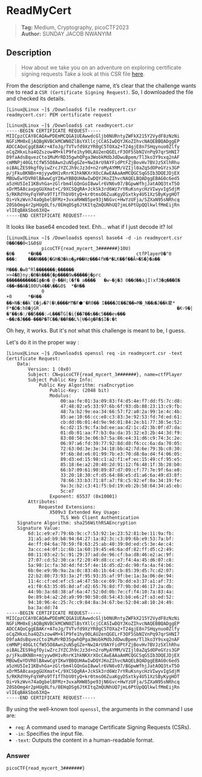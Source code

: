 
# ReadMyCert

> **Tag:** Medium, Cryptography, picoCTF2023  
> **Author:** SUNDAY JACOB NWANYIM

## Description


> How about we take you on an adventure on exploring certificate signing
> requests Take a look at this CSR file [here](https://artifacts.picoctf.net/c/422/readmycert.csr).

From the description and challenge name, it’s clear that the challenge wants me to read a `CSR (Certificate Signing Request)`.
So, I downloaded the file and checked its details.

    [Linux@Linux ~]$ /Downloads$ file readmycert.csr 
    readmycert.csr: PEM certificate request
    
    [Linux@Linux ~]$ /Downloads$ cat readmycert.csr 
    -----BEGIN CERTIFICATE REQUEST-----
    MIICpzCCAY8CAQAwPDEmMCQGA1UEAwwdcGljb0NURntyZWFkX215Y2VydF8zNzNi
    NGFiMH0xEjAQBgNVBCkMCWN0ZlBsYXllcjCCASIwDQYJKoZIhvcNAQEBBQADggEP
    ADCCAQoCggEBAKr+AToJg/TVTvfd9XzYR0gC5TOXa2+T24gjE8n7SHqynuo0Zlfy
    oCqZHkxLha4QZszow4M+klP9fe1hy90LAU2enQGELrF3OF5SbNIVnPq97qrSHNI7
    D9faAdsBqvezCto1MuMrRD35gwhQPga3WobkMdbJdDwuBpem/Tl3ko3Y9sxq2nAF
    cmMNPj40GLtCfW55O8Awn2uN5gGZe+Nw2ArU9AYFidPtFZjBovHv7BVJz5XlhRhu
    oiBALZES9kgfOyiwZrcJYZCJh9cJz3d+n2roMyAYMM/VZIjl0aZqSdOPeGYzs3GP
    p/jFku8KNBn+mjyyw0H1vRnrK1hkNKXrXOcCAwEAAaAmMCQGCSqGSIb3DQEJDjEX
    MBUwEwYDVR0lBAwwCgYIKwYBBQUHAwIwDQYJKoZIhvcNAQELBQADggEBAG0c6ed5
    a5zHU5IeI1KBvhGa+zGlrbm4lGQnGoI8wwlr6VN6v07/BGpwWfhjJatAOQ3txT5O
    xDrM5A8caxpgGUXmat+C/9XCSQgRA+JckSk3rd6Wz7rYRuKsnycHzVIwyvIgSdjM
    5/RKRdYHyFqYHPo9Tf1fThbV0tyQ+kr0tmsO6ZuaKgyDSxtky4U51XzSByKygHOT
    Oi+VkzWvn74aOgbelBFMz+3vxaRHW85pe93jN6Gvc+HwYzUFja/SZXaN95sNRhcq
    20SbOmg4r2pHUg0Lfs/0EHqDSg6JtKItqZmQUNhUQ7jmL6PtUpQQlkwlfMmEijRn
    vlIEqBAkSbo63XQ=
    -----END CERTIFICATE REQUEST-----

It looks like base64 encoded text. Ehh… what if I just decode it? lol

    [Linux@Linux ~]$ /Downloads$ openssl base64 -d -in readmycert.csr 
    0��0��0<1&0$U
                 picoCTF{read_mycert_3#######}10U)
    �0�     *�H��                                 	ctfPlayer0�"0
    ���:	���N���|�GH�3�ko�ۈ#��Hz���4fW�*�LK��f��Ã>�S�}�a��
                                                             M���.�w8^Rl�������;������
    >>4�B}ny;�0�k���{�p����9w�����j�prc
    �����������Iϕ�n� @-��H;(�f�	a����	�w~�j�3 0��d��ѦjIӏxf3�q���Œ�
    4��<��A�100U%4��\��&0$	*�H��
                 0
    +0      *�H��
    ��>N�:��k`E�j߂����\�)7�ޖϺ�F⬟'�R0�� I����JE��Z��=M�_N��ܐ�J��k雚*
    F*�D�:h8�jGR                                                   �K˅9�|�"��s�:/��5���:ޔL���ŤG[�i{��7��s��c5���ev���
    ~��z�J���-���P�TC��/��R��L%|Ʉ�4g�R�$I�:�t

Oh hey, it works. But it's not what this challenge is meant to be, I guess.


Let's do it in the proper way :

    [Linux@Linux ~]$ /Downloads$ openssl req -in readmycert.csr -text
    Certificate Request:
        Data:
            Version: 1 (0x0)
            Subject: CN=picoCTF{read_mycert_3#######}, name=ctfPlayer
            Subject Public Key Info:
                Public Key Algorithm: rsaEncryption
                    Public-Key: (2048 bit)
                    Modulus:
                        00:aa:fe:01:3a:09:83:f4:d5:4e:f7:dd:f5:7c:d8:
                        47:48:02:e5:33:97:6b:6f:93:db:88:23:13:c9:fb:
                        48:7a:b2:9e:ea:34:66:57:f2:a0:2a:99:1e:4c:4b:
                        85:ae:10:66:cc:e8:c3:83:3e:92:53:fd:7d:ed:61:
                        cb:dd:0b:01:4d:9e:9d:01:84:2e:b1:77:38:5e:52:
                        6c:d2:15:9c:fa:bd:ee:aa:d2:1c:d2:3b:0f:d7:da:
                        01:db:01:aa:f7:b3:0a:da:35:32:e3:2b:44:3d:f9:
                        83:08:50:3e:06:b7:5a:86:e4:31:d6:c9:74:3c:2e:
                        06:97:a6:fd:39:77:92:8d:d8:f6:cc:6a:da:70:05:
                        72:63:0d:3e:3e:34:18:bb:42:7d:6e:79:3b:c0:30:
                        9f:6b:8d:e6:01:99:7b:e3:70:d8:0a:d4:f4:06:05:
                        89:d3:ed:15:98:c1:a2:f1:ef:ec:15:49:cf:95:e5:
                        85:18:6e:a2:20:40:2d:91:12:f6:48:1f:3b:28:b0:
                        66:b7:09:61:90:89:87:d7:09:cf:77:7e:9f:6a:e8:
                        33:20:18:30:cf:d5:64:88:e5:d1:a6:6a:49:d3:8f:
                        78:66:33:b3:71:8f:a7:f8:c5:92:ef:0a:34:19:fe:
                        9a:3c:b2:c3:41:f5:bd:19:eb:2b:58:64:34:a5:eb:
                        5c:e7
                    Exponent: 65537 (0x10001)
            Attributes:
                Requested Extensions:
                    X509v3 Extended Key Usage: 
                        TLS Web Client Authentication
        Signature Algorithm: sha256WithRSAEncryption
        Signature Value:
            6d:1c:e9:e7:79:6b:9c:c7:53:92:1e:23:52:81:be:11:9a:fb:
            31:a5:ad:b9:b8:94:64:27:1a:82:3c:c3:09:6b:e9:53:7a:bf:
            4e:ff:04:6a:70:59:f8:63:25:ab:40:39:0d:ed:c5:3e:4e:c4:
            3a:cc:e4:0f:1c:6b:1a:60:19:45:e6:6a:df:82:ff:d5:c2:49:
            08:11:03:e2:5c:91:29:37:ad:de:96:cf:ba:d8:46:e2:ac:9f:
            27:07:cd:52:30:ca:f2:20:49:d8:cc:e7:f4:4a:45:d6:07:c8:
            5a:98:1c:fa:3d:4d:fd:5f:4e:16:d5:d2:dc:90:fa:4a:f4:b6:
            6b:0e:e9:9b:9a:2a:0c:83:4b:1b:64:cb:85:39:d5:7c:d2:07:
            22:b2:80:73:93:3a:2f:95:93:35:af:9f:be:1a:3a:06:de:94:
            11:4c:cf:ed:ef:c5:a4:47:5b:ce:69:7b:dd:e3:37:a1:af:73:
            e1:f0:63:35:05:8d:af:d2:65:76:8d:f7:9b:0d:46:17:2a:db:
            44:9b:3a:68:38:af:6a:47:52:0d:0b:7e:cf:f4:10:7a:83:4a:
            0e:89:b4:a2:2d:a9:99:90:50:d8:54:43:b8:e6:2f:a3:ed:52:
            94:10:96:4c:25:7c:c9:84:8a:34:67:be:52:04:a8:10:24:49:
            ba:3a:dd:74
    -----BEGIN CERTIFICATE REQUEST-----
    MIICpzCCAY8CAQAwPDEmMCQGA1UEAwwdcGljb0NURntyZWFkX215Y2VydF8zNzNi
    NGFiMH0xEjAQBgNVBCkMCWN0ZlBsYXllcjCCASIwDQYJKoZIhvcNAQEBBQADggEP
    ADCCAQoCggEBAKr+AToJg/TVTvfd9XzYR0gC5TOXa2+T24gjE8n7SHqynuo0Zlfy
    oCqZHkxLha4QZszow4M+klP9fe1hy90LAU2enQGELrF3OF5SbNIVnPq97qrSHNI7
    D9faAdsBqvezCto1MuMrRD35gwhQPga3WobkMdbJdDwuBpem/Tl3ko3Y9sxq2nAF
    cmMNPj40GLtCfW55O8Awn2uN5gGZe+Nw2ArU9AYFidPtFZjBovHv7BVJz5XlhRhu
    oiBALZES9kgfOyiwZrcJYZCJh9cJz3d+n2roMyAYMM/VZIjl0aZqSdOPeGYzs3GP
    p/jFku8KNBn+mjyyw0H1vRnrK1hkNKXrXOcCAwEAAaAmMCQGCSqGSIb3DQEJDjEX
    MBUwEwYDVR0lBAwwCgYIKwYBBQUHAwIwDQYJKoZIhvcNAQELBQADggEBAG0c6ed5
    a5zHU5IeI1KBvhGa+zGlrbm4lGQnGoI8wwlr6VN6v07/BGpwWfhjJatAOQ3txT5O
    xDrM5A8caxpgGUXmat+C/9XCSQgRA+JckSk3rd6Wz7rYRuKsnycHzVIwyvIgSdjM
    5/RKRdYHyFqYHPo9Tf1fThbV0tyQ+kr0tmsO6ZuaKgyDSxtky4U51XzSByKygHOT
    Oi+VkzWvn74aOgbelBFMz+3vxaRHW85pe93jN6Gvc+HwYzUFja/SZXaN95sNRhcq
    20SbOmg4r2pHUg0Lfs/0EHqDSg6JtKItqZmQUNhUQ7jmL6PtUpQQlkwlfMmEijRn
    vlIEqBAkSbo63XQ=
    -----END CERTIFICATE REQUEST-----

By using the well-known tool `openssl`, the arguments in the command I use are:

-   `req`: A command used to manage Certificate Signing Requests (CSRs).
-   `-in`: Specifies the input file.
-   `-text`: Outputs the content in a human-readable format.
	
### Answer
`picoCTF{read_mycert_3#######}`

